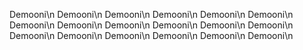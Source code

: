Demooni\n
Demooni\n
Demooni\n
Demooni\n
Demooni\n
Demooni\n
Demooni\n
Demooni\n
Demooni\n
Demooni\n
Demooni\n
Demooni\n
Demooni\n
Demooni\n
Demooni\n
Demooni\n
Demooni\n
Demooni\n
